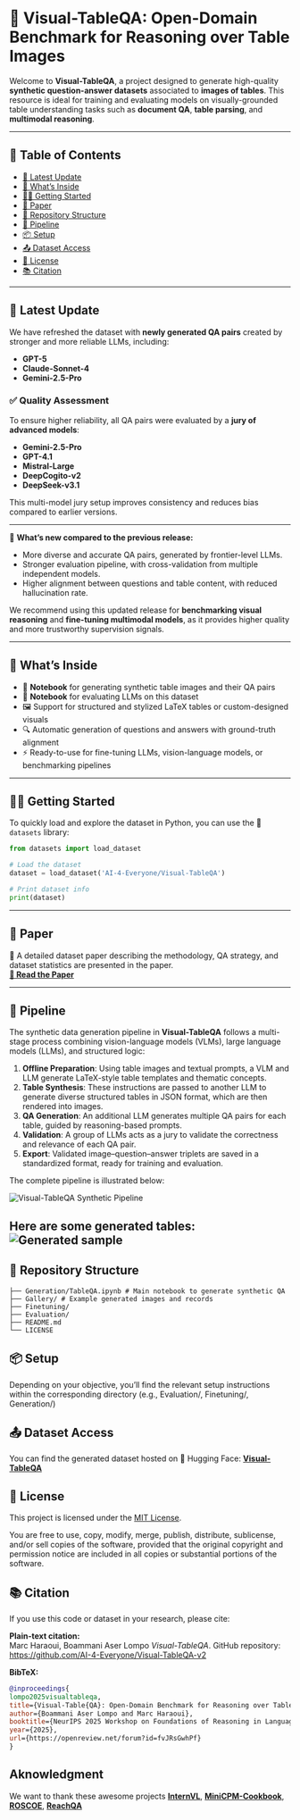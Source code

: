 # 🧠 Visual-TableQA: Open-Domain Benchmark for Reasoning over Table Images

Welcome to **Visual-TableQA**, a project designed to generate high-quality **synthetic question-answer datasets** associated to **images of tables**. This resource is ideal for training and evaluating models on visually-grounded table understanding tasks such as **document QA**, **table parsing**, and **multimodal reasoning**.

---

## 📑 Table of Contents

- [🚀 Latest Update](#-latest-update)
- [🚀 What’s Inside](#-whats-inside)
- [🚀🚀 Getting Started](#-getting-started)
- [📘 Paper](#-paper)
- [📁 Repository Structure](#-repository-structure)
- [🔄 Pipeline](#-pipeline)
- [📦 Setup](#-setup)
- [📤 Dataset Access](#-dataset-access)
- [📄 License](#-license)
- [📚 Citation](#-citation)

---
## 🚀 Latest Update

We have refreshed the dataset with **newly generated QA pairs** created by stronger and more reliable LLMs, including:

- **GPT-5**
- **Claude-Sonnet-4**
- **Gemini-2.5-Pro**

### ✅ Quality Assessment

To ensure higher reliability, all QA pairs were evaluated by a **jury of advanced models**:

- **Gemini-2.5-Pro**
- **GPT-4.1**
- **Mistral-Large**
- **DeepCogito-v2**
- **DeepSeek-v3.1**

This multi-model jury setup improves consistency and reduces bias compared to earlier versions.

---

🔄 **What’s new compared to the previous release:**
- More diverse and accurate QA pairs, generated by frontier-level LLMs.
- Stronger evaluation pipeline, with cross-validation from multiple independent models.
- Higher alignment between questions and table content, with reduced hallucination rate.

We recommend using this updated release for **benchmarking visual reasoning** and **fine-tuning multimodal models**, as it provides higher quality and more trustworthy supervision signals.

---

## 🚀 What’s Inside

- 📓 **Notebook** for generating synthetic table images and their QA pairs
- 📓 **Notebook** for evaluating LLMs on this dataset
- 🖼️ Support for structured and stylized LaTeX tables or custom-designed visuals  
- 🔍 Automatic generation of questions and answers with ground-truth alignment  
- ⚡ Ready-to-use for fine-tuning LLMs, vision-language models, or benchmarking pipelines

---

## 🚀🚀 Getting Started
To quickly load and explore the dataset in Python, you can use the 🤗 `datasets` library:

```python
from datasets import load_dataset

# Load the dataset
dataset = load_dataset('AI-4-Everyone/Visual-TableQA')

# Print dataset info
print(dataset)
```
---

## 📘 Paper

📝 A detailed dataset paper describing the methodology, QA strategy, and dataset statistics are presented in the paper.  
**[📄 Read the Paper](https://arxiv.org/abs/2509.07966)**

---

## 🔄 Pipeline

The synthetic data generation pipeline in **Visual-TableQA** follows a multi-stage process combining vision-language models (VLMs), large language models (LLMs), and structured logic:

1. **Offline Preparation**: Using table images and textual prompts, a VLM and LLM generate LaTeX-style table templates and thematic concepts.
2. **Table Synthesis**: These instructions are passed to another LLM to generate diverse structured tables in JSON format, which are then rendered into images.
3. **QA Generation**: An additional LLM generates multiple QA pairs for each table, guided by reasoning-based prompts.
4. **Validation**: A group of LLMs acts as a jury to validate the correctness and relevance of each QA pair.
5. **Export**: Validated image–question–answer triplets are saved in a standardized format, ready for training and evaluation.

The complete pipeline is illustrated below:

![Visual-TableQA Synthetic Pipeline](imgs/tableqa.png)

Here are some generated tables:
![Generated sample](imgs/gallery_layout_sheet.png)
---

## 📁 Repository Structure

```text
├── Generation/TableQA.ipynb # Main notebook to generate synthetic QA
├── Gallery/ # Example generated images and records
├── Finetuning/
├── Evaluation/
├── README.md
└── LICENSE
```

## 📦 Setup

Depending on your objective, you’ll find the relevant setup instructions within the corresponding directory (e.g., Evaluation/, Finetuning/, Generation/)

## 📤 Dataset Access
You can find the generated dataset hosted on 🤗 Hugging Face:
**[Visual-TableQA](https://huggingface.co/datasets/AI-4-Everyone/Visual-TableQA)**

## 📄 License

This project is licensed under the [MIT License](LICENSE).

You are free to use, copy, modify, merge, publish, distribute, sublicense, and/or sell copies of the software, provided that the original copyright and permission notice are included in all copies or substantial portions of the software.

## 📚 Citation

If you use this code or dataset in your research, please cite:

**Plain-text citation:**  
Marc Haraoui, Boammani Aser Lompo *Visual-TableQA*. GitHub repository: https://github.com/AI-4-Everyone/Visual-TableQA-v2

**BibTeX:**
```bibtex
@inproceedings{
lompo2025visualtableqa,
title={Visual-Table{QA}: Open-Domain Benchmark for Reasoning over Table Images},
author={Boammani Aser Lompo and Marc Haraoui},
booktitle={NeurIPS 2025 Workshop on Foundations of Reasoning in Language Models},
year={2025},
url={https://openreview.net/forum?id=fvJRsGwhPf}
}
```
## Aknowledgment
We want to thank these awesome projects **[InternVL](https://github.com/OpenGVLab/InternVL/tree/main)**, **[MiniCPM-Cookbook](https://github.com/OpenSQZ/MiniCPM-V-CookBook/tree/main)**, **[ROSCOE](https://github.com/facebookresearch/ParlAI/tree/main/projects/roscoe)**, **[ReachQA](https://github.com/hewei2001/ReachQA/tree/main)**
